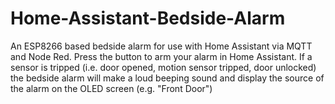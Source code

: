 # Home-Assistant-Bedside-Alarm
An ESP8266 based bedside alarm for use with Home Assistant via MQTT and Node Red. Press the button to arm your alarm in Home Assistant. If a sensor is tripped (i.e. door opened, motion sensor tripped, door unlocked) the bedside alarm will make a loud beeping sound and display the source of the alarm on the OLED screen (e.g. "Front Door")
